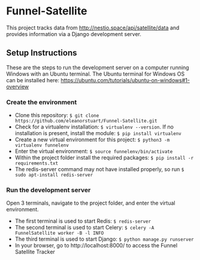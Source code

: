 # Funnel-Satellite

This project tracks data from http://nestio.space/api/satellite/data and provides information via a Django development server.

## Setup Instructions
These are the steps to run the development server on a computer running Windows with an Ubuntu terminal. The Ubuntu terminal for Windows OS can be installed here: https://ubuntu.com/tutorials/ubuntu-on-windows#1-overview

### Create the environment
* Clone this repository: `$ git clone https://github.com/eleanorstuart/Funnel-Satellite.git`
* Check for a virtualenv installation: `$ virtualenv --version`. If no installation is present, install the module: `$ pip install virtualenv`
* Create a new virtual environment for this project: `$ python3 -m virtualenv funnelenv`
* Enter the virtual environment: `$ source funnelenv/bin/activate`
* Within the project folder install the required packages: `$ pip install -r requirements.txt`
* The redis-server command may not have installed properly, so run `$ sudo apt-install redis-server`

### Run the development server
Open 3 terminals, navigate to the project folder, and enter the virtual environment. 
* The first terminal is used to start Redis: `$ redis-server`
* The second terminal is used to start Celery: `$ celery -A FunnelSatellite worker -B -l INFO`
* The third terminal is used to start Django: `$ python manage.py runserver`
* In your browser, go to http://localhost:8000/ to access the Funnel Satellite Tracker
 


